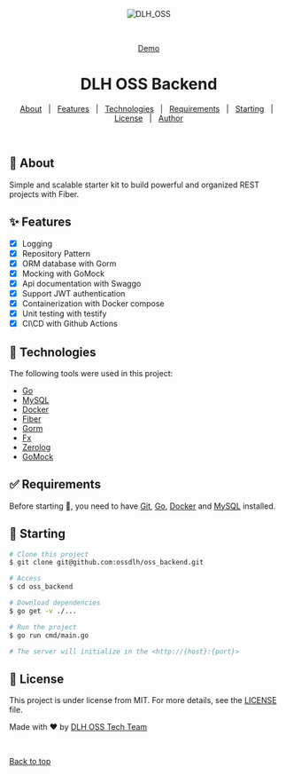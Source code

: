 <div align="center" id="top"> 
  <img src="./.github/app.gif" alt="DLH_OSS" />

&#xa0;

<a href="https://dlh_oss.wibowo.id">Demo</a>
</div>

<h1 align="center">DLH OSS Backend</h1>

<!-- for public repository -->
<!--
<p align="center">
  <img alt="Github top language" src="https://img.shields.io/github/languages/top/ossdlh/oss_backend?color=56BEB8">

  <img alt="Github language count" src="https://img.shields.io/github/languages/count/ossdlh/oss_backend?color=56BEB8">

  <img alt="Repository size" src="https://img.shields.io/github/repo-size/ossdlh/oss_backend?color=56BEB8">

  <img alt="License" src="https://img.shields.io/github/license/ossdlh/oss_backend?color=56BEB8">

  <img alt="Github issues" src="https://img.shields.io/github/issues/ossdlh/oss_backend?color=56BEB8" />

  <img alt="Github forks" src="https://img.shields.io/github/forks/ossdlh/oss_backend?color=56BEB8" />

  <img alt="Github stars" src="https://img.shields.io/github/stars/ossdlh/oss_backend?color=56BEB8" />
</p>
-->

<!-- Status -->

<!-- <h4 align="center">
	🚧  DLH OSS Backend 🚀 Under construction...  🚧
</h4>

<hr> -->

<p align="center">
  <a href="#dart-about">About</a> &#xa0; | &#xa0; 
  <a href="#sparkles-features">Features</a> &#xa0; | &#xa0;
  <a href="#rocket-technologies">Technologies</a> &#xa0; | &#xa0;
  <a href="#white_check_mark-requirements">Requirements</a> &#xa0; | &#xa0;
  <a href="#checkered_flag-starting">Starting</a> &#xa0; | &#xa0;
  <a href="#memo-license">License</a> &#xa0; | &#xa0;
  <a href="https://github.com/ossdlh" target="_blank">Author</a>
</p>

<br>

## :dart: About

Simple and scalable starter kit to build powerful and organized REST projects with Fiber.

## :sparkles: Features

- [x] Logging
- [x] Repository Pattern
- [x] ORM database with Gorm
- [x] Mocking with GoMock
- [x] Api documentation with Swaggo
- [x] Support JWT authentication
- [x] Containerization with Docker compose
- [x] Unit testing with testify
- [x] CI\CD with Github Actions

## :rocket: Technologies

The following tools were used in this project:

- [Go](https://go.dev)
- [MySQL](https://www.mysql.org)
- [Docker](https://www.docker.com/)
- [Fiber](https://github.com/gofiber/fiber)
- [Gorm](https://gorm.io)
- [Fx](https://github.com/uber-go/fx)
- [Zerolog](https://github.com/rs/zerolog)
- [GoMock](https://github.com/golang/mock)

## :white_check_mark: Requirements

Before starting :checkered_flag:, you need to
have [Git](https://git-scm.com), [Go](https://go.dev), [Docker](https://www.docker.com/)
and [MySQL](https://www.mysql.org) installed.

## :checkered_flag: Starting

```bash
# Clone this project
$ git clone git@github.com:ossdlh/oss_backend.git

# Access
$ cd oss_backend

# Download dependencies
$ go get -v ./...

# Run the project
$ go run cmd/main.go

# The server will initialize in the <http://{host}:{port}>
```

## :memo: License

This project is under license from MIT. For more details, see the [LICENSE](LICENSE) file.

Made with :heart: by <a href="https://github.com/ossdlh" target="_blank">DLH OSS Tech Team</a>

&#xa0;

<a href="#top">Back to top</a>
